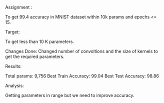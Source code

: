 Assignment : 

To get 99.4 accuracy in MNIST dataset within 10k params and epochs <= 15.

Target:

To get less than 10 K parameters.

Changes Done: 
Changed number of convoltions and the size of kernels to get the required parameters.

Results:

Total params: 9,756
Best Train Accuracy: 99.04
Best Test Accuracy: 98.86

Analysis: 

Getting parameters in range but we need to improve accuracy.

